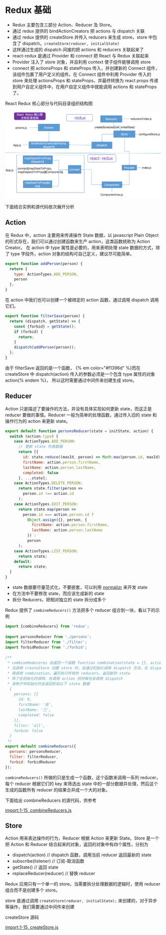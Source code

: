 # Redux 基础

* Redux 主要包含三部分 Action、Reducer 及 Store。
* 通过 redux 提供的 bindActionCreators 把 actions 与 dispatch 关联
* 通过 redux 提供的 createStore 并传入 reducers 来生成 store，store 中包含了 dispatch。`createStore(reducer, initialState)`
* 这样通过生成的 dispatch 间接的把 actions 和 reducers 关联起来了
* react-redux 是通过 Provider 和 connect 把 React 与 Redux 关联起来
* Provider 注入了 store 对象，并且利用 context 使子组件能够调用 store
* connect 把 actionsProps 和 stateProps 传入，并创建新的 Connect 组件，该组件包裹了用户定义的组件。在 Connect 组件中利用 Provider 传入的 store 来处理 actionsProps 和 stateProps，并最终转换为 react props 传递到用户自定义组件中，在用户自定义组件中就能调用 actions 和 stateProps  了。

React Redux 核心部分与代码目录组织结构图

![React Redux](../images/react-redux.png)

下面结合实例和源代码依次展开分析

## Action

在 Redux 中，action 主要用来传递操作 State 数据，以 javascript Plain Object 的形式存在，我们可以通过创建函数来生产 action，这类函数统称为 Action Creator。
在 action 中 type 属性是必要的，用来表明处理 state 数据的方式，除了 type 字段外，action 对象的结构可自己定义，建议尽可能简单。

```javascript
export function addPerson(person) {
  return {
    type: ActionTypes.ADD_PERSON,
    person
  };
}
```

在 action 中我们也可以创建一个被绑定的 action 函数，通过调用 dispatch 调用它们。

```javascript
export function filterSave(person) {
  return (dispatch, getState) => {
    const {forbid} = getState();
    if (forbid) {
      return;
    }
    dispatch(addPerson(person));
  };
}
```
由于 filterSave 返回的是一个函数，
{% em color="#f1396d" %}而在 createStore 中 dispatch(action) 传入的参数必须是一个包含 type 属性的对象 action{% endem %}，
所以这时需要通过中间件来创建生成 store。

## Reducer

Action 只是描述了要操作的方法，并没有具体实现如何更新 state，而这正是 reducer 要做的事情。Reducer 一般为简单的处理函数，通过传入旧的 state 和操作行为的 action 来更新 state。

```javascript
export default function personsReducer(state = initState, action) {
  switch (action.type) {
    case ActionTypes.ADD_PERSON:
      // 更新 state 列表数据
      return [{
        id: state.reduce((maxId, person) => Math.max(person.id, maxId), -1) + 1,
        firstName: action.person.firstName,
        lastName: action.person.lastName,
        completed: false
      }, ...state];
    case ActionTypes.DELETE_PERSON:
      return state.filter(person =>
        person.id !== action.id
      );
    case ActionTypes.EDIT_PERSON:
      return state.map(person =>
        person.id === action.person.id ?
          Object.assign({}, person, {
            firstName: action.person.firstName,
            lastName: action.person.lastName
          }) :
          person
      );
    case ActionTypes.LIST_PERSON:
      return state;
    default:
      return state;
  }
}
```

* state 数据要尽量范式化，不要嵌套，可以利用 [normalizr](https://github.com/gaearon/normalizr) 来开发 state
* 在方法中不要修改 state，而应该生成新的 state
* 拆分 Reducers，把相对独立的 state 拆分成多个

Redux 提供了 `combineReducers()` 方法把多个 reducer 组合到一块，看以下的示例

```javascript
import {combineReducers} from 'redux';

import personsReducer from './persons';
import filterReducer from './filter';
import forbidReducer from './forbid';

/**
 * combineReduceres 会返回一个函数 function combination(state = {}, action){}
 * 当调用 createStore 创建 store 时，会通过初始化调用 dispatch 方法，在 dispatch 方法中
 * 再调用 combination，遍历执行所有的 reducers，返回新的 state
 * 除了在初始化时调用，在调用 action 的时候也会调用 dispatch
 * 该例子中初始化时会返回形如以下 state 数据
  {
    persons: [{
      id: 0,
      firstName: '张',
      lastName: '三',
      completed: false
    }],
    filter: 'all',
    forbid: false
  }
 */
export default combineReducers({
  persons: personsReducer,
  filter: filterReducer,
  forbid: forbidReducer
});

```
`combineReducers()` 所做的只是生成一个函数，这个函数来调用一系列 reducer，每个 reducer 根据它们的 key 来筛选出 state 中的一部分数据并处理，然后这个生成的函数所有 reducer 的结果合并成一个大的对象。

下面给出 combineReducers 的源代码，供参考

[import:1-15, combineReducers.js](../codes/redux/combineReducers.js)


## Store

Action 用来表达操作的行为，Reducer 根据 Action 来更新 State。Store 是一个把 Action 和 Reducer 结合起来的对象，返回的对象中有四个属性，分别为

* dispatch(action) // dispatch 函数，调用当前 reducer 返回最新的 state
* subscribe(listener) // 订阅-取消函数
* getState() // 返回 state
* replaceReducer(reducer) // 替换 reducer

Redux 应用只有一个单一的 store。当需要拆分处理数据的逻辑时，使用 reducer 组合而不是创建多个 store。

store 是通过调用 `createStore(reducer, initialState);` 来创建的，对于异步等操作，我们需要通过中间件来创建

createStore 源码

[import:1-15, createStore.js](../codes/redux/createStore.js)
